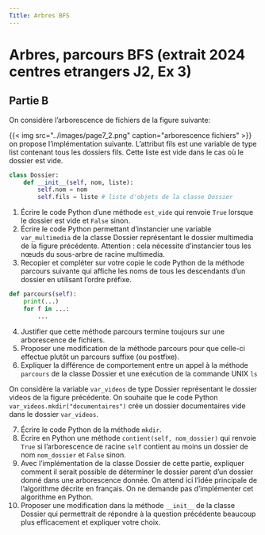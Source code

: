 ```yaml
---
Title: Arbres BFS
---
```


# Arbres, parcours BFS (extrait 2024 centres etrangers J2, Ex 3)
## Partie B
On considère l’arborescence de fichiers de la figure suivante:


{{< img src="../images/page7_2.png" caption="arborescence fichiers" >}}
on propose
l’implémentation suivante. L’attribut fils est une variable de type list contenant tous
les dossiers fils. Cette liste est vide dans le cas où le dossier est vide.

```python
class Dossier:
	def __init__(self, nom, liste):
		self.nom = nom
		self.fils = liste # liste d'objets de la classe Dossier
```

1. Écrire le code Python d’une méthode `est_vide` qui renvoie `True` lorsque le
dossier est vide et `False` sinon.
2. Écrire le code Python permettant d’instancier une variable `var_multimedia` de
la classe Dossier représentant le dossier multimedia de la figure précédente. Attention :
cela nécessite d’instancier tous les nœuds du sous-arbre de racine multimedia.
3. Recopier et compléter sur votre copie le code Python de la méthode parcours
suivante qui affiche les noms de tous les descendants d’un dossier en utilisant l’ordre préfixe.

```python
def parcours(self):
	print(...)
	for f in ...:
		...
```

4. Justifier que cette méthode parcours termine toujours sur une arborescence
de fichiers.
5. Proposer une modification de la méthode parcours pour que celle-ci effectue
plutôt un parcours suffixe (ou postfixe).
6. Expliquer la différence de comportement entre un appel à la méthode `parcours`
de la classe Dossier et une exécution de la commande UNIX `ls`

On considère la variable `var_videos` de type Dossier représentant le dossier
videos de la figure précédente. On souhaite que le code Python
`var_videos.mkdir("documentaires")` crée un dossier documentaires vide
dans le dossier `var_videos`.

7. Écrire le code Python de la méthode `mkdir`.
8. Écrire en Python une méthode `contient(self, nom_dossier)` qui renvoie
`True` si l’arborescence de racine `self` contient au moins un dossier de nom
`nom_dossier` et `False` sinon.
9. Avec l’implémentation de la classe Dossier de cette partie, expliquer comment
il serait possible de déterminer le dossier parent d’un dossier donné dans une
arborescence donnée. On attend ici l’idée principale de l’algorithme décrite en
français. On ne demande pas d’implémenter cet algorithme en Python.
10. Proposer une modification dans la méthode `__init__` de la classe Dossier qui
permettrait de répondre à la question précédente beaucoup plus efficacement
et expliquer votre choix.